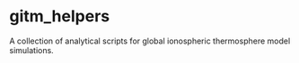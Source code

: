 # gitm_helpers
A collection of analytical scripts for global ionospheric thermosphere model simulations.
